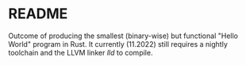 # README

Outcome of producing the smallest (binary-wise) but functional "Hello World" program in Rust.
It currently (11.2022) still requires a nightly toolchain and the LLVM linker *lld* to compile.
